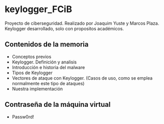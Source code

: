 # keylogger_FCiB
Proyecto de ciberseguridad. Realizado por Joaquim Yuste y Marcos Plaza. Keylogger desarrollado, solo con propositos académicos.

## Contenidos de la memoria
* Conceptos previos
* Keylogger. Definición y analisis
* Introducción e historia del malware
* Tipos de Keylogger
* Vectores de ataque con Keylogger. (Casos de uso, como se emplea normalmente este tipo de ataques)
* Nuestra implementación

## Contraseña de la máquina virtual
* Passw0rd!
